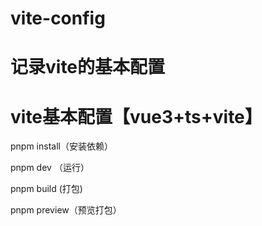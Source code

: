 # vite-config
# 记录vite的基本配置

# vite基本配置【vue3+ts+vite】

 pnpm install（安装依赖）
 
 pnpm dev （运行）

 pnpm build (打包)

 pnpm preview（预览打包）